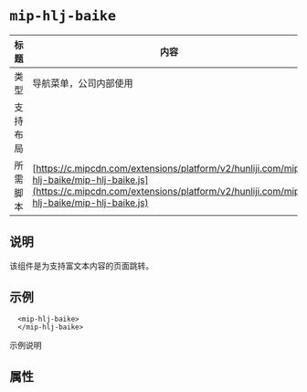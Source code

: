 # `mip-hlj-baike`

标题|内容
----|----
类型|导航菜单，公司内部使用
支持布局|
所需脚本| [https://c.mipcdn.com/extensions/platform/v2/hunliji.com/mip-hlj-baike/mip-hlj-baike.js](https://c.mipcdn.com/extensions/platform/v2/hunliji.com/mip-hlj-baike/mip-hlj-baike.js)

## 说明
该组件是为支持富文本内容的页面跳转。

## 示例
```
  <mip-hlj-baike>
  </mip-hlj-baike>
```

示例说明

## 属性
